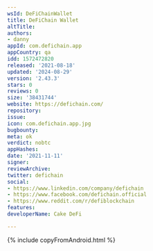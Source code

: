 ```yaml
---
wsId: DeFiChainWallet
title: DeFiChain Wallet
altTitle: 
authors:
- danny
appId: com.defichain.app
appCountry: qa
idd: 1572472820
released: '2021-08-18'
updated: '2024-08-29'
version: '2.43.3'
stars: 0
reviews: 0
size: '38431744'
website: https://defichain.com/
repository: 
issue: 
icon: com.defichain.app.jpg
bugbounty: 
meta: ok
verdict: nobtc
appHashes: 
date: '2021-11-11'
signer: 
reviewArchive: 
twitter: defichain
social:
- https://www.linkedin.com/company/defichain
- https://www.facebook.com/defichain.official
- https://www.reddit.com/r/defiblockchain
features: 
developerName: Cake DeFi

---
```


{% include copyFromAndroid.html %}
